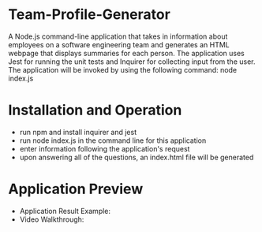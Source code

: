 # Team-Profile-Generator
A Node.js command-line application that takes in information about employees on a software engineering team and generates an HTML webpage that displays summaries for each person. The application uses Jest for running the unit tests and Inquirer for collecting input from the user. The application will be invoked by using the following command: node index.js

# Installation and Operation
* run npm and install inquirer and jest
* run node index.js in the command line for this application
* enter information following the application's request
* upon answering all of the questions, an index.html file will be generated

# Application Preview
* Application Result Example:
* Video Walkthrough: 
